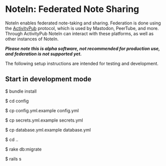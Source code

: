 # NoteIn: Federated Note Sharing

NoteIn enables federated note-taking and sharing.
Federation is done using the [ActivityPub](https://activitypub.rocks/) protocol,
which is used by Mastodon, PeerTube, and more. Through ActivityPub NoteIn can interact with these platforms, as well as other instances of NoteIn. 

**_Please note this is alpha software, not recommended for production use,
and federation is not supported yet._**

The following setup instructions are intended for testing and development.

## Start in development mode

$ bundle install

$ cd config

$ cp config.yml.example config.yml

$ cp secrets.yml.example secrets.yml

$ cp database.yml.example database.yml

$ cd ..

$ rake db:migrate

$ rails s
